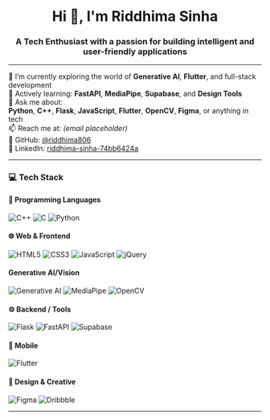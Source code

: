 <h1 align="center">Hi 👋, I'm Riddhima Sinha</h1>
<h3 align="center">A Tech Enthusiast with a passion for building intelligent and user-friendly applications</h3>

---

🔭 I’m currently exploring the world of **Generative AI**, **Flutter**, and full-stack development  
🌱 Actively learning: **FastAPI**, **MediaPipe**, **Supabase**, and **Design Tools**  
💬 Ask me about:  
**Python**, **C++**, **Flask**, **JavaScript**, **Flutter**, **OpenCV**, **Figma**, or anything in tech  
📫 Reach me at: *(email placeholder)*  
🔗 GitHub: [@riddhima806](https://github.com/riddhima806)  
🔗 LinkedIn: [riddhima-sinha-74bb6424a](https://www.linkedin.com/in/riddhima-sinha-74bb6424a)

---

### 💻 Tech Stack

#### 🚀 Programming Languages
![C++](https://img.shields.io/badge/C++-00599C?style=for-the-badge&logo=c%2B%2B&logoColor=white)
![C](https://img.shields.io/badge/C-00599C?style=for-the-badge&logo=c&logoColor=white)
![Python](https://img.shields.io/badge/Python-3776AB?style=for-the-badge&logo=python&logoColor=white)

#### 🌐 Web & Frontend
![HTML5](https://img.shields.io/badge/HTML5-E34F26?style=for-the-badge&logo=html5&logoColor=white)
![CSS3](https://img.shields.io/badge/CSS3-1572B6?style=for-the-badge&logo=css3&logoColor=white)
![JavaScript](https://img.shields.io/badge/JavaScript-F7DF1E?style=for-the-badge&logo=javascript&logoColor=black)
![jQuery](https://img.shields.io/badge/jQuery-0769AD?style=for-the-badge&logo=jquery&logoColor=white)

#### Generative AI/Vision
![Generative AI](https://img.shields.io/badge/Generative_AI-7F52FF?style=for-the-badge&logo=openai&logoColor=white)
![MediaPipe](https://img.shields.io/badge/MediaPipe-FF6F00?style=for-the-badge&logo=google&logoColor=white)
![OpenCV](https://img.shields.io/badge/OpenCV-5C3EE8?style=for-the-badge&logo=opencv&logoColor=white)

#### ⚙️ Backend / Tools
![Flask](https://img.shields.io/badge/Flask-000000?style=for-the-badge&logo=flask&logoColor=white)
![FastAPI](https://img.shields.io/badge/FastAPI-005f73?style=for-the-badge&logo=fastapi)
![Supabase](https://img.shields.io/badge/Supabase-3ECF8E?style=for-the-badge&logo=supabase&logoColor=white)

#### 📱 Mobile
![Flutter](https://img.shields.io/badge/Flutter-02569B?style=for-the-badge&logo=flutter&logoColor=white)

#### 🎨 Design & Creative
![Figma](https://img.shields.io/badge/Figma-F24E1E?style=for-the-badge&logo=figma&logoColor=white)
![Dribbble](https://img.shields.io/badge/Dribbble-EA4C89?style=for-the-badge&logo=dribbble&logoColor=white)

---

